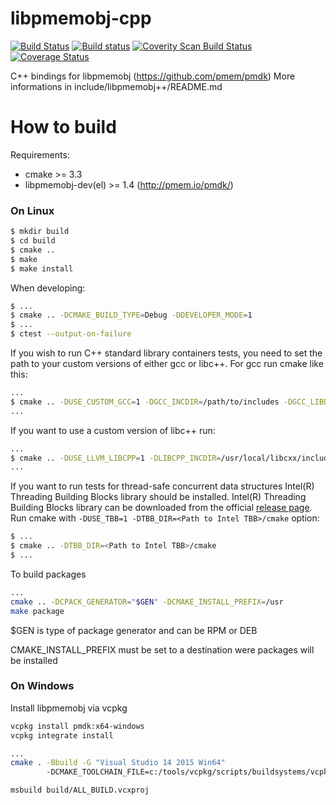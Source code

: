 libpmemobj-cpp
===============

[![Build Status](https://travis-ci.org/pmem/libpmemobj-cpp.svg?branch=master)](https://travis-ci.org/pmem/libpmemobj-cpp)
[![Build status](https://ci.appveyor.com/api/projects/status/github/pmem/libpmemobj-cpp?branch/master?svg=true&pr=false)](https://ci.appveyor.com/project/pmem/libpmemobj-cpp/branch/master)
[![Coverity Scan Build Status](https://scan.coverity.com/projects/15911/badge.svg)](https://scan.coverity.com/projects/pmem-libpmemobj-cpp)
[![Coverage Status](https://codecov.io/github/pmem/libpmemobj-cpp/coverage.svg?branch=master)](https://codecov.io/gh/pmem/libpmemobj-cpp/branch/master)

C++ bindings for libpmemobj (https://github.com/pmem/pmdk)
More informations in include/libpmemobj++/README.md

# How to build #

Requirements:
- cmake >= 3.3
- libpmemobj-dev(el) >= 1.4 (http://pmem.io/pmdk/)

### On Linux ###

```sh
$ mkdir build
$ cd build
$ cmake ..
$ make
$ make install
```

When developing:
```sh
$ ...
$ cmake .. -DCMAKE_BUILD_TYPE=Debug -DDEVELOPER_MODE=1
$ ...
$ ctest --output-on-failure
```

If you wish to run C++ standard library containers tests, you need to set the path to your custom versions of either gcc or
libc++. For gcc run cmake like this:
```sh
...
$ cmake .. -DUSE_CUSTOM_GCC=1 -DGCC_INCDIR=/path/to/includes -DGCC_LIBDIR=/path/to/lib
...
```

If you want to use a custom version of libc++ run:
```sh
...
$ cmake .. -DUSE_LLVM_LIBCPP=1 -DLIBCPP_INCDIR=/usr/local/libcxx/include/c++/v1 -DLIBCPP_LIBDIR=/usr/local/libcxx/lib
...
```

If you want to run tests for thread-safe concurrent data structures Intel(R) Threading Building Blocks library should be installed. Intel(R) Threading Building Blocks library can be downloaded from the official [release page](https://github.com/01org/tbb/releases). Run cmake with ```-DUSE_TBB=1 -DTBB_DIR=<Path to Intel TBB>/cmake``` option:
```sh
$ ...
$ cmake .. -DTBB_DIR=<Path to Intel TBB>/cmake
$ ...
```

To build packages
```sh
...
cmake .. -DCPACK_GENERATOR="$GEN" -DCMAKE_INSTALL_PREFIX=/usr
make package
```

$GEN is type of package generator and can be RPM or DEB

CMAKE_INSTALL_PREFIX must be set to a destination were packages will be installed

### On Windows ###

Install libpmemobj via vcpkg
```sh
vcpkg install pmdk:x64-windows
vcpkg integrate install
```

```sh
...
cmake . -Bbuild -G "Visual Studio 14 2015 Win64"
        -DCMAKE_TOOLCHAIN_FILE=c:/tools/vcpkg/scripts/buildsystems/vcpkg.cmake

msbuild build/ALL_BUILD.vcxproj
```
